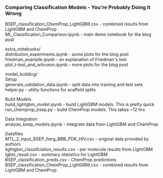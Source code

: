 ### Comparing Classification Models - You're Probably Doing It Wrong

BSEP_classification_ChemProp_LightGBM.csv - combined results from LightGBM and ChemProp   
ML_Classification_Comparison.ipynb - main demo notebook for the blog post  

extra_notebooks/  
distribution_experiments.ipynb - some plots for the blog post  
friedman_example.ipynb - an explanation of Friedman's test  
plot_t-test_and_wilcoxon.ipynb - more plots for the blog post  

model_building/  
Setup  
generate_validation_data.ipynb - split data into training and test sets
helper.py - utility functions for scaffold splits

Build Models  
build_lightgbm_model.ipynb - build LightGBM models. This is pretty quick
run_chemprop_bsep.py - build ChemProp models. This takes ~12 hrs

Data Integration  
analyze_bsep_models.ipynb - integrate data from LightGBM and ChemProp

Datafiles    
MTL_2_input_BSEP_herg_BBB_PDK_HIV.csv - original data provided by authors  
lightgbm_classifciation_results.csv - per molecule results from LightGBM    
lgbm_result.csv - summary statistics for LightGBM    
BSEP_classification_preds.csv - ChemProp predictions    
BSEP_classification_ChemProp_LightGBM.csv - combined results from LightGBM and ChemProp   
